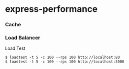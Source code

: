 # express-performance

### Cache
### Load Balancer

Load Test

```angular2html
$ loadtest -t 5 -c 100 --rps 100 http://localhost:80
$ loadtest -t 5 -c 100 --rps 100 http://localhost:3000
```